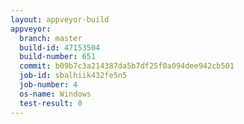```yaml
---
layout: appveyor-build
appveyor:
  branch: master
  build-id: 47153504
  build-number: 651
  commit: b09b7c3a214387da5b7df25f0a094dee942cb501
  job-id: sbalhiik432fe5n5
  job-number: 4
  os-name: Windows
  test-result: 0
---
```

